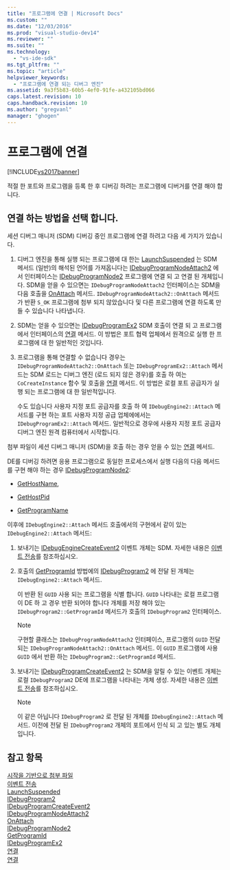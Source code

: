 ```yaml
---
title: "프로그램에 연결 | Microsoft Docs"
ms.custom: ""
ms.date: "12/03/2016"
ms.prod: "visual-studio-dev14"
ms.reviewer: ""
ms.suite: ""
ms.technology: 
  - "vs-ide-sdk"
ms.tgt_pltfrm: ""
ms.topic: "article"
helpviewer_keywords: 
  - "프로그램에 연결 되는 디버그 엔진"
ms.assetid: 9a3f5b83-60b5-4ef0-91fe-a432105bd066
caps.latest.revision: 10
caps.handback.revision: 10
ms.author: "gregvanl"
manager: "ghogen"
---
```

# 프로그램에 연결
[!INCLUDE[vs2017banner](../../code-quality/includes/vs2017banner.md)]

적절 한 포트와 프로그램을 등록 한 후 디버깅 하려는 프로그램에 디버거를 연결 해야 합니다.  
  
## 연결 하는 방법을 선택 합니다.  
 세션 디버그 매니저 \(SDM\) 디버깅 중인 프로그램에 연결 하려고 다음 세 가지가 있습니다.  
  
1.  디버그 엔진을 통해 실행 되는 프로그램에 대 한는 [LaunchSuspended](../../extensibility/debugger/reference/idebugenginelaunch2-launchsuspended.md) 는 SDM 메서드 \(일반\)의 해석된 언어를 가져옵니다는 [IDebugProgramNodeAttach2](../../extensibility/debugger/reference/idebugprogramnodeattach2.md) 에서 인터페이스는 [IDebugProgramNode2](../../extensibility/debugger/reference/idebugprogramnode2.md) 프로그램에 연결 되 고 연결 된 개체입니다.  SDM을 얻을 수 있으면는 `IDebugProgramNodeAttach2` 인터페이스는 SDM을 다음 호출을 [OnAttach](../../extensibility/debugger/reference/idebugprogramnodeattach2-onattach.md) 메서드.  `IDebugProgramNodeAttach2::OnAttach` 메서드가 반환 `S_OK` 프로그램에 첨부 되지 않았습니다 및 다른 프로그램에 연결 하도록 만들 수 있습니다 나타냅니다.  
  
2.  SDM는 얻을 수 있으면는 [IDebugProgramEx2](../../extensibility/debugger/reference/idebugprogramex2.md) SDM 호출이 연결 되 고 프로그램에서 인터페이스의 [연결](../../extensibility/debugger/reference/idebugprogramex2-attach.md) 메서드.  이 방법은 포트 협력 업체에서 원격으로 실행 한 프로그램에 대 한 일반적인 것입니다.  
  
3.  프로그램을 통해 연결할 수 없습니다 경우는 `IDebugProgramNodeAttach2::OnAttach` 또는 `IDebugProgramEx2::Attach` 메서드는 SDM 로드는 디버그 엔진 \(로드 되지 않은 경우\)를 호출 하 여는 `CoCreateInstance` 함수 및 호출을 [연결](../../extensibility/debugger/reference/idebugengine2-attach.md) 메서드.  이 방법은 로컬 포트 공급자가 실행 되는 프로그램에 대 한 일반적입니다.  
  
     수도 있습니다 사용자 지정 포트 공급자를 호출 하 여 `IDebugEngine2::Attach` 메서드를 구현 하는 포트 사용자 지정 공급 업체에에서는 `IDebugProgramEx2::Attach` 메서드.  일반적으로 경우에 사용자 지정 포트 공급자 디버그 엔진 원격 컴퓨터에서 시작합니다.  
  
 첨부 파일이 세션 디버그 매니저 \(SDM\)을 호출 하는 경우 얻을 수 있는 [연결](../../extensibility/debugger/reference/idebugengine2-attach.md) 메서드.  
  
 DE를 디버깅 하려면 응용 프로그램으로 동일한 프로세스에서 실행 다음의 다음 메서드를 구현 해야 하는 경우 [IDebugProgramNode2](../../extensibility/debugger/reference/idebugprogramnode2.md):  
  
-   [GetHostName](../../extensibility/debugger/reference/idebugprogramnode2-gethostname.md),  
  
-   [GetHostPid](../../extensibility/debugger/reference/idebugprogramnode2-gethostpid.md)  
  
-   [GetProgramName](../../extensibility/debugger/reference/idebugprogramnode2-getprogramname.md)  
  
 이후에 `IDebugEngine2::Attach` 메서드 호출에서의 구현에서 같이 있는 `IDebugEngine2::Attach` 메서드:  
  
1.  보내기는 [IDebugEngineCreateEvent2](../../extensibility/debugger/reference/idebugenginecreateevent2.md) 이벤트 개체는 SDM.  자세한 내용은 [이벤트 전송](../../extensibility/debugger/sending-events.md)를 참조하십시오.  
  
2.  호출의 [GetProgramId](../../extensibility/debugger/reference/idebugprogram2-getprogramid.md) 방법에의 [IDebugProgram2](../../extensibility/debugger/reference/idebugprogram2.md) 에 전달 된 개체는 `IDebugEngine2::Attach` 메서드.  
  
     이 반환 된 `GUID` 사용 되는 프로그램을 식별 합니다.  `GUID` 나타내는 로컬 프로그램이 DE 하 고 경우 반환 되어야 합니다 개체를 저장 해야 있는 `IDebugProgram2::GetProgramId` 메서드가 호출의 `IDebugProgram2` 인터페이스.  
  
    > [!NOTE]
    >  구현할 클래스는 `IDebugProgramNodeAttach2` 인터페이스, 프로그램의 `GUID` 전달 되는 `IDebugProgramNodeAttach2::OnAttach` 메서드.  이 `GUID` 프로그램에 사용 `GUID` 에서 반환 하는 `IDebugProgram2::GetProgramId` 메서드.  
  
3.  보내기는 [IDebugProgramCreateEvent2](../../extensibility/debugger/reference/idebugprogramcreateevent2.md) 는 SDM을 알릴 수 있는 이벤트 개체는 로컬 `IDebugProgram2` DE에 프로그램을 나타내는 개체 생성.  자세한 내용은 [이벤트 전송](../../extensibility/debugger/sending-events.md)를 참조하십시오.  
  
    > [!NOTE]
    >  이 같은 아닙니다 `IDebugProgram2` 로 전달 된 개체를 `IDebugEngine2::Attach` 메서드.  이전에 전달 된 `IDebugProgram2` 개체의 포트에서 인식 되 고 있는 별도 개체입니다.  
  
## 참고 항목  
 [시작을 기반으로 첨부 파일](../../extensibility/debugger/launch-based-attachment.md)   
 [이벤트 전송](../../extensibility/debugger/sending-events.md)   
 [LaunchSuspended](../../extensibility/debugger/reference/idebugenginelaunch2-launchsuspended.md)   
 [IDebugProgram2](../../extensibility/debugger/reference/idebugprogram2.md)   
 [IDebugProgramCreateEvent2](../../extensibility/debugger/reference/idebugprogramcreateevent2.md)   
 [IDebugProgramNodeAttach2](../../extensibility/debugger/reference/idebugprogramnodeattach2.md)   
 [OnAttach](../../extensibility/debugger/reference/idebugprogramnodeattach2-onattach.md)   
 [IDebugProgramNode2](../../extensibility/debugger/reference/idebugprogramnode2.md)   
 [GetProgramId](../../extensibility/debugger/reference/idebugprogram2-getprogramid.md)   
 [IDebugProgramEx2](../../extensibility/debugger/reference/idebugprogramex2.md)   
 [연결](../../extensibility/debugger/reference/idebugprogramex2-attach.md)   
 [연결](../../extensibility/debugger/reference/idebugengine2-attach.md)